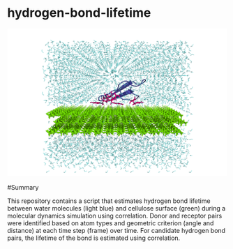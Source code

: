 hydrogen-bond-lifetime
===========
<img src="https://github.com/zs-zhuang/hbond-lifetime-correlation/blob/main/CBM_C1_wat.png">

#Summary

This repository contains a script that estimates hydrogen bond lifetime between water molecules (light blue) and cellulose surface (green) during a molecular dynamics simulation using correlation. Donor and receptor pairs were identified based on atom types and geometric criterion (angle and distance) at each time step (frame) over time. For candidate hydrogen bond pairs, the lifetime of the bond is estimated using correlation.
